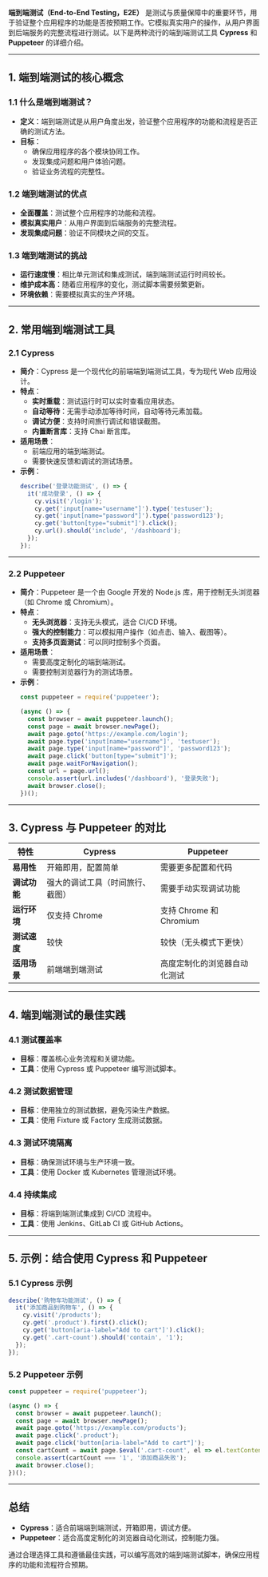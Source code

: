 **端到端测试（End-to-End Testing，E2E）** 是测试与质量保障中的重要环节，用于验证整个应用程序的功能是否按预期工作。它模拟真实用户的操作，从用户界面到后端服务的完整流程进行测试。以下是两种流行的端到端测试工具 **Cypress** 和 **Puppeteer** 的详细介绍。

---

## **1. 端到端测试的核心概念**
### **1.1 什么是端到端测试？**
- **定义**：端到端测试是从用户角度出发，验证整个应用程序的功能和流程是否正确的测试方法。
- **目标**：
  - 确保应用程序的各个模块协同工作。
  - 发现集成问题和用户体验问题。
  - 验证业务流程的完整性。

### **1.2 端到端测试的优点**
- **全面覆盖**：测试整个应用程序的功能和流程。
- **模拟真实用户**：从用户界面到后端服务的完整流程。
- **发现集成问题**：验证不同模块之间的交互。

### **1.3 端到端测试的挑战**
- **运行速度慢**：相比单元测试和集成测试，端到端测试运行时间较长。
- **维护成本高**：随着应用程序的变化，测试脚本需要频繁更新。
- **环境依赖**：需要模拟真实的生产环境。

---

## **2. 常用端到端测试工具**
### **2.1 Cypress**
- **简介**：Cypress 是一个现代化的前端端到端测试工具，专为现代 Web 应用设计。
- **特点**：
  - **实时重载**：测试运行时可以实时查看应用状态。
  - **自动等待**：无需手动添加等待时间，自动等待元素加载。
  - **调试方便**：支持时间旅行调试和错误截图。
  - **内置断言库**：支持 Chai 断言库。
- **适用场景**：
  - 前端应用的端到端测试。
  - 需要快速反馈和调试的测试场景。
- **示例**：
  ```javascript
  describe('登录功能测试', () => {
    it('成功登录', () => {
      cy.visit('/login');
      cy.get('input[name="username"]').type('testuser');
      cy.get('input[name="password"]').type('password123');
      cy.get('button[type="submit"]').click();
      cy.url().should('include', '/dashboard');
    });
  });
  ```

---

### **2.2 Puppeteer**
- **简介**：Puppeteer 是一个由 Google 开发的 Node.js 库，用于控制无头浏览器（如 Chrome 或 Chromium）。
- **特点**：
  - **无头浏览器**：支持无头模式，适合 CI/CD 环境。
  - **强大的控制能力**：可以模拟用户操作（如点击、输入、截图等）。
  - **支持多页面测试**：可以同时控制多个页面。
- **适用场景**：
  - 需要高度定制化的端到端测试。
  - 需要控制浏览器行为的测试场景。
- **示例**：
  ```javascript
  const puppeteer = require('puppeteer');

  (async () => {
    const browser = await puppeteer.launch();
    const page = await browser.newPage();
    await page.goto('https://example.com/login');
    await page.type('input[name="username"]', 'testuser');
    await page.type('input[name="password"]', 'password123');
    await page.click('button[type="submit"]');
    await page.waitForNavigation();
    const url = page.url();
    console.assert(url.includes('/dashboard'), '登录失败');
    await browser.close();
  })();
  ```

---

## **3. Cypress 与 Puppeteer 的对比**
| **特性**            | **Cypress**                      | **Puppeteer**                    |
|---------------------|----------------------------------|----------------------------------|
| **易用性**           | 开箱即用，配置简单               | 需要更多配置和代码              |
| **调试功能**         | 强大的调试工具（时间旅行、截图） | 需要手动实现调试功能            |
| **运行环境**         | 仅支持 Chrome                   | 支持 Chrome 和 Chromium         |
| **测试速度**         | 较快                            | 较快（无头模式下更快）          |
| **适用场景**         | 前端端到端测试                  | 高度定制化的浏览器自动化测试    |

---

## **4. 端到端测试的最佳实践**
### **4.1 测试覆盖率**
- **目标**：覆盖核心业务流程和关键功能。
- **工具**：使用 Cypress 或 Puppeteer 编写测试脚本。

### **4.2 测试数据管理**
- **目标**：使用独立的测试数据，避免污染生产数据。
- **工具**：使用 Fixture 或 Factory 生成测试数据。

### **4.3 测试环境隔离**
- **目标**：确保测试环境与生产环境一致。
- **工具**：使用 Docker 或 Kubernetes 管理测试环境。

### **4.4 持续集成**
- **目标**：将端到端测试集成到 CI/CD 流程中。
- **工具**：使用 Jenkins、GitLab CI 或 GitHub Actions。

---

## **5. 示例：结合使用 Cypress 和 Puppeteer**
### **5.1 Cypress 示例**
```javascript
describe('购物车功能测试', () => {
  it('添加商品到购物车', () => {
    cy.visit('/products');
    cy.get('.product').first().click();
    cy.get('button[aria-label="Add to cart"]').click();
    cy.get('.cart-count').should('contain', '1');
  });
});
```

### **5.2 Puppeteer 示例**
```javascript
const puppeteer = require('puppeteer');

(async () => {
  const browser = await puppeteer.launch();
  const page = await browser.newPage();
  await page.goto('https://example.com/products');
  await page.click('.product');
  await page.click('button[aria-label="Add to cart"]');
  const cartCount = await page.$eval('.cart-count', el => el.textContent);
  console.assert(cartCount === '1', '添加商品失败');
  await browser.close();
})();
```

---

## **总结**
- **Cypress**：适合前端端到端测试，开箱即用，调试方便。
- **Puppeteer**：适合高度定制化的浏览器自动化测试，控制能力强。

通过合理选择工具和遵循最佳实践，可以编写高效的端到端测试脚本，确保应用程序的功能和流程符合预期。